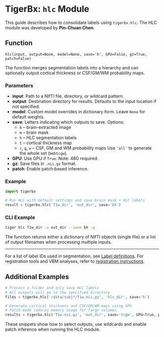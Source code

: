 # TigerBx: `hlc` Module

This guide describes how to consolidate labels using `tigerbx.hlc`.
The HLC module was developed by **Pin-Chuan Chen**.

## Function

`hlc(input, output=None, model=None, save='h', GPU=False, gz=True, patch=False)`

The function merges segmentation labels into a hierarchy and can optionally output cortical thickness or CSF/GM/WM probability maps.

### Parameters

- **input**: Path to a NIfTI file, directory, or wildcard pattern.
- **output**: Destination directory for results. Defaults to the input location if not specified.
- **model**: Custom model overrides in dictionary form. Leave `None` for default weights.
- **save**: Letters indicating which outputs to save. Options:
  - `b` – brain-extracted image
  - `m` – brain mask
  - `h` – HLC segmentation labels
  - `t` – cortical thickness map
  - `c`, `g`, `w` – CSF, GM and WM probability maps
  Use `'all'` to generate the whole set (`bmhtcgw`).
- **GPU**: Use GPU if `True`. Note: 48G required.
- **gz**: Save files in `.nii.gz` format.
- **patch**: Enable patch‑based inference.

### Example

```python
import tigerbx

# Run HLC with default settings and save brain mask + HLC labels
result = tigerbx.hlc('T1w_dir', 'out_dir', save='bh')
```

### CLI Example

```bash
tiger hlc T1w_dir -o out_dir --save bh -g
```

The function returns either a dictionary of NIfTI objects (single file) or a list of output filenames when processing multiple inputs.

---

For a list of label IDs used in segmentation, see [Label definitions](seglabel.md). For registration tools and VBM analyses, refer to [registration instructions](reginstruction.md).


Additional Examples
-------------------

```python
# Process a folder and only save HLC labels
# All outputs will go to the specified directory
files = tigerbx.hlc('/data/subj*/T1w.nii.gz', 'hlc_dir', save='h')

# Generate cortical thickness and CSF/GM/WM maps using GPU
# Patch mode reduces memory usage for large volumes
results = tigerbx.hlc('T1w.nii.gz', 'out_dir', save='tcgw', GPU=True, patch=True)
```

These snippets show how to select outputs, use wildcards and enable
patch inference when running the HLC module.
